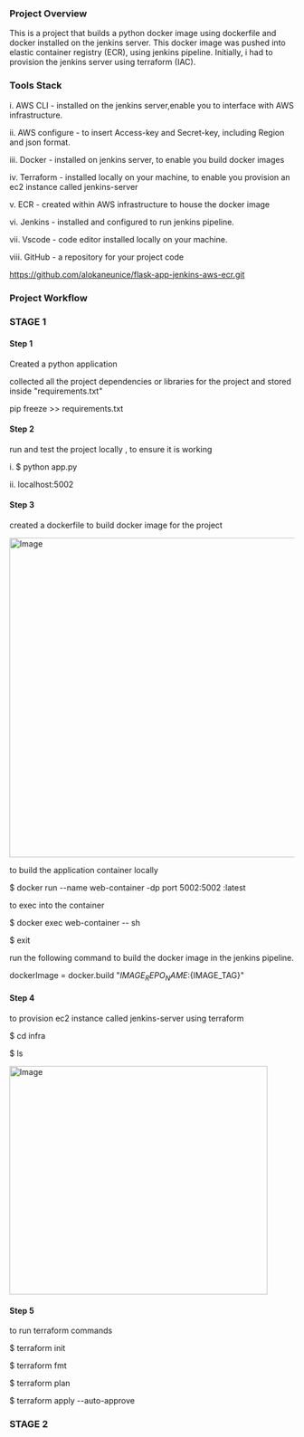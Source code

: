 ### Project Overview

This is a project that builds a python docker image using dockerfile and docker installed on the jenkins server. This docker image was pushed into elastic container registry (ECR), using jenkins pipeline.
Initially, i had to provision the jenkins server using terraform (IAC).

### Tools Stack

i. AWS CLI - installed on the jenkins server,enable you to interface with AWS infrastructure.

ii. AWS configure - to insert Access-key and Secret-key, including Region and json format.

iii. Docker - installed on jenkins server, to enable you build docker images

iv. Terraform - installed locally on your machine, to enable you provision an ec2 instance called jenkins-server

v. ECR - created within AWS infrastructure to house the docker image

vi. Jenkins - installed and configured to run jenkins pipeline.

vii. Vscode - code editor installed locally on your machine.

viii. GitHub - a repository for your project code

https://github.com/alokaneunice/flask-app-jenkins-aws-ecr.git

### Project Workflow

### STAGE 1
#### Step 1

Created a python application

collected all the project dependencies or libraries for the project and stored inside "requirements.txt"

pip freeze >> requirements.txt

#### Step 2

run and test the project locally , to ensure it is working

i. $ python app.py

ii. localhost:5002

#### Step 3

created a dockerfile to build docker image for the project

<img width="1184" height="565" alt="Image" src="https://github.com/user-attachments/assets/e10ca7fd-21fd-480e-92d2-e54ee8751183" />


to build the application container locally

$ docker run --name web-container -dp port 5002:5002 <imagename>:latest

to exec into the container

 $ docker exec web-container -- sh

 $ exit

run the following command to build the docker image in the jenkins pipeline.

dockerImage = docker.build "${IMAGE_REPO_NAME}:${IMAGE_TAG}"

#### Step 4

to provision ec2 instance called jenkins-server using terraform

 $ cd infra 

 $ ls

 <img width="456" height="404" alt="Image" src="https://github.com/user-attachments/assets/a1becef4-1ab0-4fcb-86d6-6a43885cc248" />

 #### Step 5
 
 to run terraform commands

  $ terraform init

  $ terraform fmt

  $ terraform plan

  $ terraform apply --auto-approve

### STAGE 2


